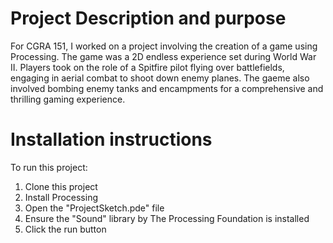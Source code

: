 # Project Description and purpose
For CGRA 151, I worked on a project involving the creation of a game using Processing. The game was a 2D endless experience set during World War II. Players took on the role of a Spitfire pilot flying over battlefields, engaging in aerial combat to shoot down enemy planes. The gaeme also involved bombing enemy tanks and encampments for a comprehensive and thrilling gaming experience.

# Installation instructions
To run this project:
1. Clone this project
2. Install Processing
3. Open the "ProjectSketch.pde" file
4. Ensure the "Sound" library by The Processing Foundation is installed
5. Click the run button
